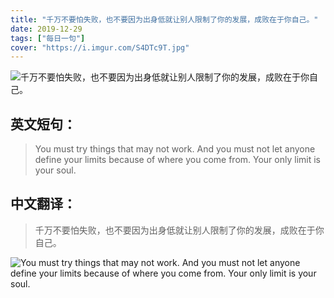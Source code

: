 ```yaml
---
title: "千万不要怕失败，也不要因为出身低就让别人限制了你的发展，成败在于你自己。"
date: 2019-12-29
tags: ["每日一句"]
cover: "https://i.imgur.com/S4DTc9T.jpg"
---
```


![千万不要怕失败，也不要因为出身低就让别人限制了你的发展，成败在于你自己。](https://i.imgur.com/pY8Xpks.jpg)

## 英文短句：
> You must try things that may not work. And you must not let anyone define your limits because of where you come from. Your only limit is your soul.

<!--more-->

## 中文翻译：
> 千万不要怕失败，也不要因为出身低就让别人限制了你的发展，成败在于你自己。

![You must try things that may not work. And you must not let anyone define your limits because of where you come from. Your only limit is your soul.](https://i.imgur.com/l6xjsmr.jpg)


